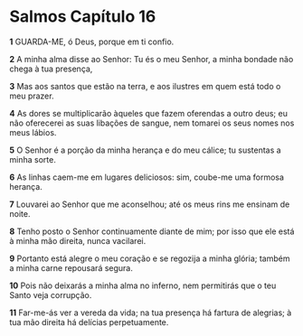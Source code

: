 # Salmos Capítulo 16

**1** 	GUARDA-ME, ó Deus, porque em ti confio.

**2** 	A minha alma disse ao Senhor: Tu és o meu Senhor, a minha bondade não chega à tua presença,

**3** 	Mas aos santos que estão na terra, e aos ilustres em quem está todo o meu prazer.

**4** 	As dores se multiplicarão àqueles que fazem oferendas a outro deus; eu não oferecerei as suas libações de sangue, nem tomarei os seus nomes nos meus lábios.

**5** 	O Senhor é a porção da minha herança e do meu cálice; tu sustentas a minha sorte.

**6** 	As linhas caem-me em lugares deliciosos: sim, coube-me uma formosa herança.

**7** 	Louvarei ao Senhor que me aconselhou; até os meus rins me ensinam de noite.

**8** 	Tenho posto o Senhor continuamente diante de mim; por isso que ele está à minha mão direita, nunca vacilarei.

**9** 	Portanto está alegre o meu coração e se regozija a minha glória; também a minha carne repousará segura.

**10** 	Pois não deixarás a minha alma no inferno, nem permitirás que o teu Santo veja corrupção.

**11** 	Far-me-ás ver a vereda da vida; na tua presença há fartura de alegrias; à tua mão direita há delícias perpetuamente.

